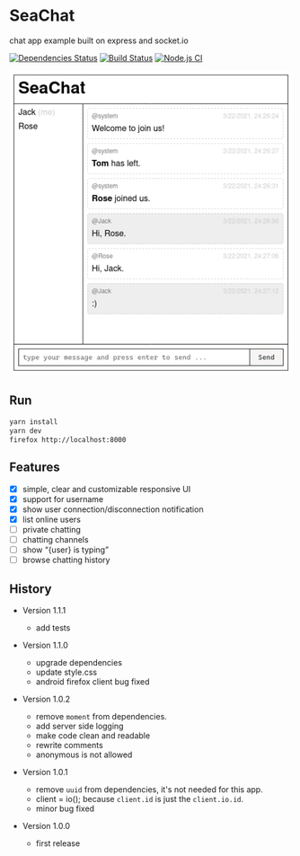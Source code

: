 # SeaChat

chat app example built on express and socket.io

[![Dependencies Status](https://status.david-dm.org/gh/archtaurus/seachat.svg)](https://david-dm.org/archtaurus/seachat)
[![Build Status](https://travis-ci.com/archtaurus/seachat.svg?branch=master)](https://travis-ci.com/archtaurus/seachat)
[![Node.js CI](https://github.com/archtaurus/seachat/actions/workflows/node.js.yml/badge.svg?branch=master)](https://github.com/archtaurus/seachat/actions/workflows/node.js.yml)

![screenshot](seachat.png)

## Run

``` shell
yarn install
yarn dev
firefox http://localhost:8000
```

## Features

- [X] simple, clear and customizable responsive UI
- [X] support for username
- [X] show user connection/disconnection notification
- [X] list online users
- [ ] private chatting
- [ ] chatting channels
- [ ] show “{user} is typing”
- [ ] browse chatting history

## History

- Version 1.1.1
  - add tests

- Version 1.1.0
  - upgrade dependencies
  - update style.css
  - android firefox client bug fixed

- Version 1.0.2
  - remove `moment` from dependencies.
  - add server side logging
  - make code clean and readable
  - rewrite comments
  - anonymous is not allowed

- Version 1.0.1
  - remove `uuid` from dependencies, it's not needed for this app.
  - client = io(); because `client.id` is just the `client.io.id`.
  - minor bug fixed

- Version 1.0.0
  - first release
